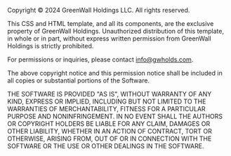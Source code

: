Copyright © 2024 GreenWall Holdings LLC. All rights reserved.

This CSS and HTML template, and all its components, are the exclusive property of GreenWall Holdings. 
Unauthorized distribution of this template, in whole or in part, without express written permission from GreenWall Holdings is strictly prohibited.

For permissions or inquiries, please contact info@gwholds.com.

The above copyright notice and this permission notice shall be
included in all copies or substantial portions of the Software.

THE SOFTWARE IS PROVIDED "AS IS", WITHOUT WARRANTY OF ANY KIND,
EXPRESS OR IMPLIED, INCLUDING BUT NOT LIMITED TO THE WARRANTIES OF
MERCHANTABILITY, FITNESS FOR A PARTICULAR PURPOSE AND
NONINFRINGEMENT. IN NO EVENT SHALL THE AUTHORS OR COPYRIGHT HOLDERS BE
LIABLE FOR ANY CLAIM, DAMAGES OR OTHER LIABILITY, WHETHER IN AN ACTION
OF CONTRACT, TORT OR OTHERWISE, ARISING FROM, OUT OF OR IN CONNECTION
WITH THE SOFTWARE OR THE USE OR OTHER DEALINGS IN THE SOFTWARE.